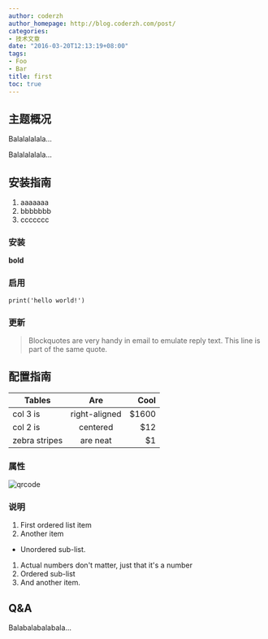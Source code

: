 ```yaml
---
author: coderzh
author_homepage: http://blog.coderzh.com/post/
categories:
- 技术文章
date: "2016-03-20T12:13:19+08:00"
tags:
- Foo
- Bar
title: first
toc: true
---
```


## 主题概况

Balalalalala...

Balalalalala...

## 安装指南

1. aaaaaaa
1. bbbbbbb
1. ccccccc

### 安装

**bold**

### 启用


```
print('hello world!')
```

### 更新

> Blockquotes are very handy in email to emulate reply text.
> This line is part of the same quote.

## 配置指南

| Tables        | Are           | Cool |
| ------------- |:-------------:| -----:|
| col 3 is      | right-aligned | $1600 |
| col 2 is      | centered      |   $12 |
| zebra stripes | are neat      |    $1 |

### 属性

[link text itself]: http://blog.coderzh.com

![qrcode](http://blog.coderzh.com/public/qrcode.jpg)

### 说明

1. First ordered list item
2. Another item
  * Unordered sub-list.
1. Actual numbers don't matter, just that it's a number
  1. Ordered sub-list
4. And another item.

## Q&A

Balabalabalabala...
